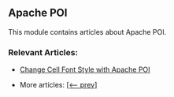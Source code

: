 ## Apache POI

This module contains articles about Apache POI.

### Relevant Articles:

- [Change Cell Font Style with Apache POI](https://www.baeldung.com/apache-poi-change-cell-font)

- More articles: [[<-- prev]](../apache-poi-3)

